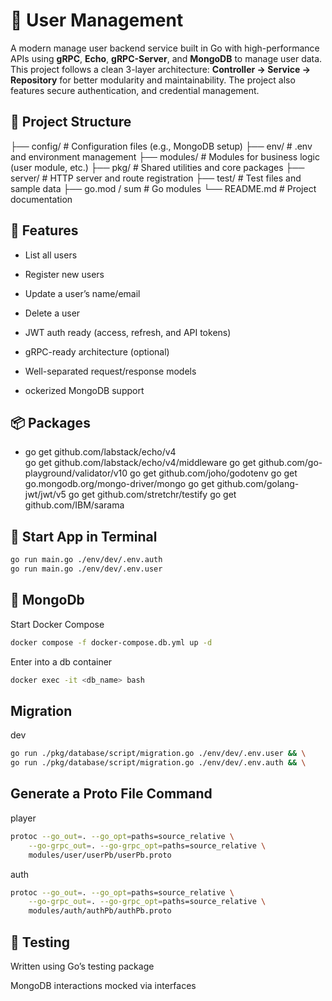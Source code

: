 # 🏢 User Management
A modern manage user backend service built in Go with high-performance APIs using **gRPC**, **Echo**, **gRPC-Server**, and **MongoDB** to manage user data. This project follows a clean 3-layer architecture: **Controller → Service → Repository** for better modularity and maintainability. The project also features secure authentication, and credential management.

## 📁 Project Structure

├── config/         # Configuration files (e.g., MongoDB setup)
├── env/            # .env and environment management
├── modules/        # Modules for business logic (user module, etc.)
├── pkg/            # Shared utilities and core packages
├── server/         # HTTP server and route registration
├── test/           # Test files and sample data
├── go.mod / sum    # Go modules
└── README.md       # Project documentation

## 🚀 Features
- List all users

- Register new users

- Update a user’s name/email

- Delete a user

- JWT auth ready (access, refresh, and API tokens)

- gRPC-ready architecture (optional)

- Well-separated request/response models

- ockerized MongoDB support

## 📦 Packages
- go get github.com/labstack/echo/v4<br/> 
go get github.com/labstack/echo/v4/middleware
go get github.com/go-playground/validator/v10
go get github.com/joho/godotenv
go get go.mongodb.org/mongo-driver/mongo
go get github.com/golang-jwt/jwt/v5
go get github.com/stretchr/testify
go get github.com/IBM/sarama

## 📃 Start App in Terminal
```bash
go run main.go ./env/dev/.env.auth
go run main.go ./env/dev/.env.user
```

## 🍃 MongoDb
Start Docker Compose

```bash
docker compose -f docker-compose.db.yml up -d
```

Enter into a db container

```bash
docker exec -it <db_name> bash
```

## Migration

dev

```bash
go run ./pkg/database/script/migration.go ./env/dev/.env.user && \
go run ./pkg/database/script/migration.go ./env/dev/.env.auth && \
```

## Generate a Proto File Command

player

```bash
protoc --go_out=. --go_opt=paths=source_relative \
    --go-grpc_out=. --go-grpc_opt=paths=source_relative \
    modules/user/userPb/userPb.proto
```

auth

```bash
protoc --go_out=. --go_opt=paths=source_relative \
    --go-grpc_out=. --go-grpc_opt=paths=source_relative \
    modules/auth/authPb/authPb.proto
```

## 🧪 Testing
Written using Go’s testing package

MongoDB interactions mocked via interfaces
